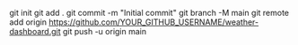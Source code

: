 git init
git add .
git commit -m "Initial commit"
git branch -M main
git remote add origin https://github.com/YOUR_GITHUB_USERNAME/weather-dashboard.git
git push -u origin main
